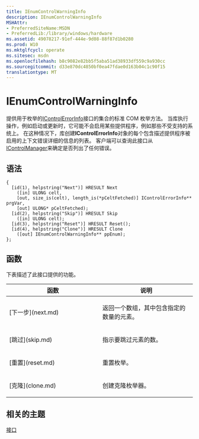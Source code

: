```yaml
---
title: IEnumControlWarningInfo
description: IEnumControlWarningInfo
MSHAttr:
- PreferredSiteName:MSDN
- PreferredLib:/library/windows/hardware
ms.assetid: 49078217-91ef-444e-9d08-88f87d1b0280
ms.prod: W10
ms.mktglfcycl: operate
ms.sitesec: msdn
ms.openlocfilehash: b8c9082e82bb5f5aba51ad38933df559c9a930cc
ms.sourcegitcommit: d33e870dc4850bf0ea47fdae0d163b04c1c90f15
translationtype: MT
---
```

# <a name="ienumcontrolwarninginfo"></a>IEnumControlWarningInfo


提供用于枚举的[IControlErrorInfo](icontrolerrorinfo.md)接口的集合的标准 COM 枚举方法。 当库执行操作，例如启动或更新时，它可能不会启用某些提供程序，例如那些不受支持的系统上。 在这种情况下，库创建**IControlErrorInfo**对象的每个包含描述提供程序被启用的上下文错误详细的信息的列表。 客户端可以查询此接口从[IControlManager](icontrolmanager.md)来确定是否列出了任何错误。

## <a name="syntax"></a>语法


``` syntax
{
  [id(1), helpstring("Next")] HRESULT Next
    ([in] ULONG celt,
    [out, size_is(celt), length_is(*pCeltFetched)] IControlErrorInfo** prgVar,
    [out] ULONG* pCeltFetched);
  [id(2), helpstring("Skip")] HRESULT Skip
    ([in] ULONG celt);
  [id(3), helpstring("Reset")] HRESULT Reset();
  [id(4), helpstring("Clone")] HRESULT Clone
    ([out] IEnumControlWarningInfo** ppEnum);
};
```

## <a name="functions"></a>函数


下表描述了此接口提供的功能。

<table>
<colgroup>
<col width="50%" />
<col width="50%" />
</colgroup>
<thead>
<tr class="header">
<th>函数</th>
<th>说明</th>
</tr>
</thead>
<tbody>
<tr class="odd">
<td><p>[下一步](next.md)</p></td>
<td><p>返回一个数组，其中包含指定的数量的元素。</p></td>
</tr>
<tr class="even">
<td><p>[跳过](skip.md)</p></td>
<td><p>指示要跳过元素的数。</p></td>
</tr>
<tr class="odd">
<td><p>[重置](reset.md)</p></td>
<td><p>重置枚举。</p></td>
</tr>
<tr class="even">
<td><p>[克隆](clone.md)</p></td>
<td><p>创建克隆枚举器。</p></td>
</tr>
</tbody>
</table>

 

## <a name="related-topics"></a>相关的主题


[接口](interfaces-wprcontrol.md)

 

 







